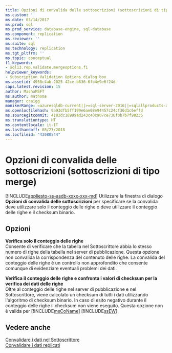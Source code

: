 ```yaml
---
title: Opzioni di convalida delle sottoscrizioni (sottoscrizioni di tipo merge) | Microsoft Docs
ms.custom: ''
ms.date: 03/14/2017
ms.prod: sql
ms.prod_service: database-engine, sql-database
ms.component: replication
ms.reviewer: ''
ms.suite: sql
ms.technology: replication
ms.tgt_pltfrm: ''
ms.topic: conceptual
f1_keywords:
- sql13.rep.validate.mergeoptions.f1
helpviewer_keywords:
- Subscription Validation Options dialog box
ms.assetid: 4958c4ab-2025-42ce-b836-6fb4e9e6f24d
caps.latest.revision: 15
author: MashaMSFT
ms.author: mathoma
manager: craigg
monikerRange: =azuresqldb-current||>=sql-server-2016||=sqlallproducts-allversions||>=sql-server-linux-2017||=azuresqldb-mi-current
ms.openlocfilehash: 9a93dfb5ff199e6ae08e94457c24cf36d1c6effd
ms.sourcegitcommit: 4183dc18999ad243c40c907ce736f0b7b7f98235
ms.translationtype: HT
ms.contentlocale: it-IT
ms.lasthandoff: 08/27/2018
ms.locfileid: "43080544"
---
```

# <a name="subscription-validation-options-merge-subscriptions"></a>Opzioni di convalida delle sottoscrizioni (sottoscrizioni di tipo merge)
[!INCLUDE[appliesto-ss-asdb-xxxx-xxx-md](../../includes/appliesto-ss-asdb-xxxx-xxx-md.md)]
  Utilizzare la finestra di dialogo **Opzioni di convalida delle sottoscrizioni** per specificare se la convalida deve utilizzare solo il conteggio delle righe o deve utilizzare il conteggio delle righe e il checksum binario.  
  
## <a name="options"></a>Opzioni  
 **Verifica solo il conteggio delle righe**  
 Consente di verificare che la tabella nel Sottoscrittore abbia lo stesso numero di righe della tabella nel server di pubblicazione. Questa opzione non convalida la corrispondenza del contenuto delle righe. La convalida del conteggio delle righe è un controllo non approfondito che consente comunque di evidenziare eventuali problemi dei dati.  
  
 **Verifica il conteggio delle righe e confronta i valori di checksum per la verifica dei dati delle righe**  
 Oltre al conteggio delle righe nel server di pubblicazione e nel Sottoscrittore, viene calcolato un checksum di tutti i dati utilizzando l'algoritmo di checksum binario. In caso di esito negativo durante il conteggio delle righe il checksum non viene eseguito. Questa opzione non è valida per [!INCLUDE[msCoName](../../includes/msconame-md.md)] [!INCLUDE[ssEW](../../includes/ssew-md.md)].  
  
## <a name="see-also"></a>Vedere anche  
 [Convalidare i dati nel Sottoscrittore](../../relational-databases/replication/validate-data-at-the-subscriber.md)   
 [Convalidare i dati replicati](../../relational-databases/replication/validate-replicated-data.md)  
  
  
